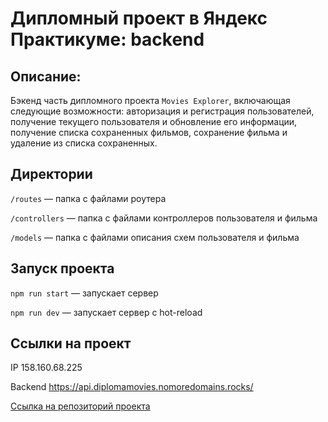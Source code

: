 # Дипломный проект в Яндекс Практикуме: backend

## Описание:
Бэкенд часть дипломного проекта `Movies Explorer`, включающая следующие возможности: авторизация и регистрация пользователей, получение текущего пользователя и обновление его информации, получение списка сохраненных фильмов, сохранение фильма и удаление из списка сохраненных. 
  
## Директории
`/routes` — папка с файлами роутера

`/controllers` — папка с файлами контроллеров пользователя и фильма

`/models` — папка с файлами описания схем пользователя и фильма
  
## Запуск проекта
`npm run start` — запускает сервер   

`npm run dev` — запускает сервер с hot-reload

## Ссылки на проект

IP 158.160.68.225

Backend https://api.diplomamovies.nomoredomains.rocks/

[Ссылка на репозиторий проекта](https://github.com/e-zotova/movies-explorer-api)
